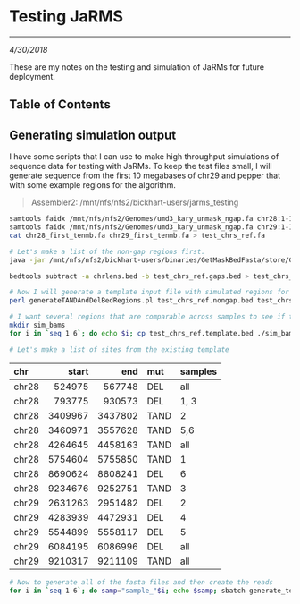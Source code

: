 # Testing JaRMS
---
*4/30/2018*

These are my notes on the testing and simulation of JaRMs for future deployment.

## Table of Contents


## Generating simulation output

I have some scripts that I can use to make high throughput simulations of sequence data for testing with JaRMs. To keep the test files small, I will generate sequence from the first 10 megabases of chr29 and pepper that with some example regions for the algorithm.

> Assembler2: /mnt/nfs/nfs2/bickhart-users/jarms_testing

```bash
samtools faidx /mnt/nfs/nfs2/Genomes/umd3_kary_unmask_ngap.fa chr28:1-10000000 > chr28_first_tenmb.fa
samtools faidx /mnt/nfs/nfs2/Genomes/umd3_kary_unmask_ngap.fa chr29:1-10000000 > chr29_first_tenmb.fa
cat chr28_first_tenmb.fa chr29_first_tenmb.fa > test_chrs_ref.fa

# Let's make a list of the non-gap regions first.
java -jar /mnt/nfs/nfs2/bickhart-users/binaries/GetMaskBedFasta/store/GetMaskBedFasta.jar -f test_chrs_ref.fa -o test_chrs_ref.gaps.bed -s test_chrs_ref.gaps.stats

bedtools subtract -a chrlens.bed -b test_chrs_ref.gaps.bed > test_chrs_ref.nongap.bed

# Now I will generate a template input file with simulated regions for assessment
perl generateTANDAndDelBedRegions.pl test_chrs_ref.nongap.bed test_chrs_ref.template.bed 10

# I want several regions that are comparable across samples to see if the INI model accurrately detects them
mkdir sim_bams
for i in `seq 1 6`; do echo $i; cp test_chrs_ref.template.bed ./sim_bams/sample_${i}_sites.bed; done

# Let's make a list of sites from the existing template
```

chr | start | end | mut | samples
:---| ---: | ---: | :---| :----
chr28|524975|567748|DEL| all
chr28|793775|930573|DEL| 1, 3
chr28|3409967|3437802|TAND| 2
chr28|3460971|3557628|TAND| 5,6
chr28|4264645|4458163|TAND|all
chr28|5754604|5755850|TAND| 1
chr28|8690624|8808241|DEL| 6
chr28|9234676|9252751|TAND| 3
chr29|2631263|2951482|DEL|	2
chr29|4283939|4472931|DEL| 4
chr29|5544899|5558117|DEL| 5
chr29|6084195|6086996|DEL| all
chr29|9210317|9211109|TAND| all


```bash
# Now to generate all of the fasta files and then create the reads
for i in `seq 1 6`; do samp="sample_"$i; echo $samp; sbatch generate_test_bams.sh $samp sim_bams/${samp}_sites.bed test_chrs_ref.fa; done

```